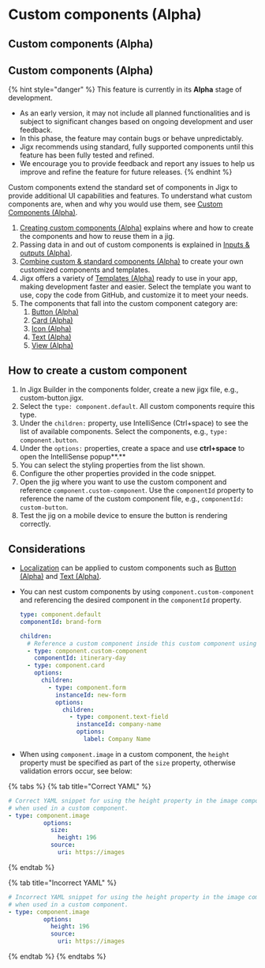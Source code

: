 # Custom components (Alpha)

## Custom components (Alpha)

## Custom components (Alpha)

{% hint style="danger" %}
This feature is currently in its **Alpha** stage of development.

* As an early version, it may not include all planned functionalities and is subject to significant changes based on ongoing development and user feedback.
* In this phase, the feature may contain bugs or behave unpredictably.
* Jigx recommends using standard, fully supported components until this feature has been fully tested and refined.
* We encourage you to provide feedback and report any issues to help us improve and refine the feature for future releases.&#x20;
{% endhint %}

Custom components extend the standard set of components in Jigx to provide additional UI capabilities and features. To understand what custom components are, when and why you would use them, see [Custom Components (Alpha)](https://docs.jigx.com/custom-components-alpha).

1. [Creating custom components (Alpha)](https://docs.jigx.com/creating-custom-components-alpha) explains where and how to create the components and how to reuse them in a jig.
2. Passing data in and out of custom components is explained in [Inputs & outputs (Alpha)](https://docs.jigx.com/inputs-and-outputs-alpha).
3. [Combine custom & standard components (Alpha)](<Custom components _Alpha_/Combine custom _ standard components _Alpha_.md>) to create your own customized components and templates.
4. Jigx offers a variety of [Templates (Alpha)](<Custom components _Alpha_/Templates _Alpha_.md>) ready to use in your app, making development faster and easier. Select the template you want to use, copy the code from GitHub, and customize it to meet your needs.
5. The components that fall into the custom component category are:
   1. [Button (Alpha)](<Custom components _Alpha_/Button _Alpha_.md>)
   2. [Card (Alpha)](<Custom components _Alpha_/Card _Alpha_.md>)
   3. [Icon (Alpha)](<Custom components _Alpha_/Icon _Alpha_.md>)
   4. [Text (Alpha)](<Custom components _Alpha_/Text _Alpha_.md>)
   5. [View (Alpha)](<Custom components _Alpha_/View _Alpha_.md>)

## How to create a custom component

1. In Jigx Builder in the components folder, create a new jigx file, e.g., custom-button.jigx.
2. Select the `type: component.default`. All custom components require this type.
3. Under the `children:` property, use IntelliSence (Ctrl+space) to see the list of available components. Select the components, e.g., `type: component.button`.
4. Under the `options:` properties, create a space and use **ctrl+space** to open the IntelliSense popup\*\*.\*\*
5. You can select the styling properties from the list shown.
6. Configure the other properties provided in the code snippet.
7. Open the jig where you want to use the custom component and reference `component.custom-component`. Use the `componentId` property to reference the name of the custom component file, e.g., `componentId: custom-button`.
8. Test the jig on a mobile device to ensure the button is rendering correctly.

## Considerations

* [Localization](https://docs.jigx.com/localization) can be applied to custom components such as [Button (Alpha)](<Custom components _Alpha_/Button _Alpha_.md>) and [Text (Alpha)](<Custom components _Alpha_/Text _Alpha_.md>).
*   You can nest custom components by using `component.custom-component` and referencing the desired component in the `componentId` property.

    ```yaml
    type: component.default
    componentId: brand-form

    children:
      # Reference a custom component inside this custom component using componentId.
      - type: component.custom-component
        componentId: itinerary-day
      - type: component.card
        options:
          children:
            - type: component.form
              instanceId: new-form
              options:
                children:
                  - type: component.text-field
                    instanceId: company-name
                    options:
                      label: Company Name
    ```
* When using `component.image` in a custom component, the `height` property must be specified as part of the `size` property, otherwise validation errors occur, see below:

{% tabs %}
{% tab title="Correct YAML" %}
```yaml
# Correct YAML snippet for using the height property in the image component,
# when used in a custom component.
- type: component.image
          options:
            size:
              height: 196
            source:
              uri: https://images
```
{% endtab %}

{% tab title="Incorrect YAML" %}
```yaml
# Incorrect YAML snippet for using the height property in the image component,
# when used in a custom component.
- type: component.image
          options:
            height: 196
            source:
              uri: https://images
```
{% endtab %}
{% endtabs %}
